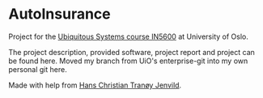 # AutoInsurance
Project for the [Ubiquitous Systems course IN5600](https://www.uio.no/studier/emner/matnat/ifi/IN5600/v19/index.html) at University of Oslo.

The project description, provided software, project report and project can be found here. Moved my branch from UiO's enterprise-git into my own personal git here.

Made with help from [Hans Christian Tranøy Jenvild](hanscje@ifi.uio.no).
